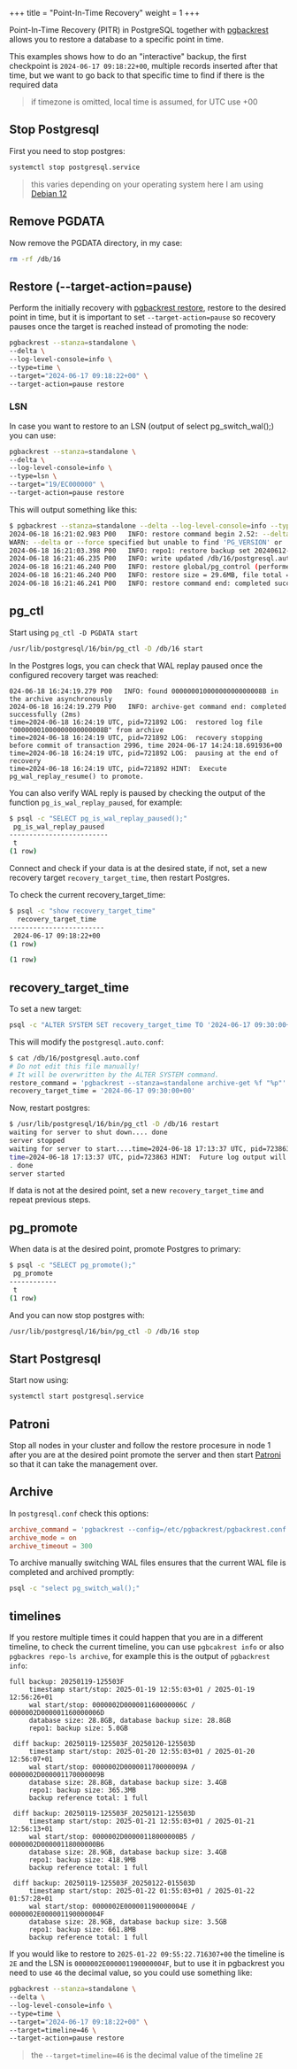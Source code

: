 +++
title = "Point-In-Time Recovery"
weight = 1
+++

Point-In-Time Recovery (PITR) in PostgreSQL together with
[pgbackrest](https://pgbackrest.org) allows you to restore a database to a
specific point in time.

This examples shows how to do an "interactive" backup, the first checkpoint is
`2024-06-17 09:18:22+00`, multiple records inserted after that time, but we
want to go back to that specific time to find if there is the required data

> if timezone is omitted, local time is assumed, for UTC use +00

## Stop Postgresql

First you need to stop postgres:

```sh
systemctl stop postgresql.service
```

> this varies depending on your operating system here I am using [Debian 12](https://www.debian.org/News/2023/20230610)

## Remove PGDATA

Now remove the PGDATA directory, in my case:

```sh
rm -rf /db/16
```

## Restore (--target-action=pause)

Perform the initially recovery with [pgbackrest restore](https://pgbackrest.org/user-guide.html#restore), restore to the
desired point in time, but it is important to set `--target-action=pause` so
recovery pauses once the target is reached instead of promoting the node:

```sh
pgbackrest --stanza=standalone \
--delta \
--log-level-console=info \
--type=time \
--target="2024-06-17 09:18:22+00" \
--target-action=pause restore
```

### LSN

In case you want to restore to an LSN (output of select pg_switch_wal();) you can use:

```sh
pgbackrest --stanza=standalone \
--delta \
--log-level-console=info \
--type=lsn \
--target="19/EC000000" \
--target-action=pause restore
```

This will output something like this:

```sh
$ pgbackrest --stanza=standalone --delta --log-level-console=info --type=time --target="2024-06-17 09:18:22+00" --target-action=pause restore
2024-06-18 16:21:02.983 P00   INFO: restore command begin 2.52: --delta --exec-id=721872-e8f6a592 --log-level-console=info --log-path=/db/pgbackrest/log --pg1-path=/db/16 --process-max=3 --repo1-cipher-pass=<redacted> --repo1-cipher-type=aes-256-cbc --repo1-path=/repo1 --repo1-s3-bucket=pg16 --repo1-s3-endpoint=my-s3-endpoint --repo1-s3-key=<redacted> --repo1-s3-key-secret=<redacted> --repo1-s3-region=region --no-repo1-storage-verify-tls --repo1-type=s3 --spool-path=/db/pgbackrest/spool --stanza=standalone --target="2024-06-17 09:18:22+00" --target-action=pause --type=time
WARN: --delta or --force specified but unable to find 'PG_VERSION' or 'backup.manifest' in '/db/16' to confirm that this is a valid $PGDATA directory. --delta and --force have been disabled and if any files exist in the destination directories the restore will be aborted.
2024-06-18 16:21:03.398 P00   INFO: repo1: restore backup set 20240612-190741F_20240615-101611I, recovery will start at 2024-06-15 10:16:11
2024-06-18 16:21:46.235 P00   INFO: write updated /db/16/postgresql.auto.conf
2024-06-18 16:21:46.240 P00   INFO: restore global/pg_control (performed last to ensure aborted restores cannot be started)
2024-06-18 16:21:46.240 P00   INFO: restore size = 29.6MB, file total = 1270
2024-06-18 16:21:46.241 P00   INFO: restore command end: completed successfully (43260ms)
```

## pg_ctl

Start using `pg_ctl -D PGDATA start`

```sh
/usr/lib/postgresql/16/bin/pg_ctl -D /db/16 start
```


In the Postgres logs, you can check that WAL replay paused once the configured recovery target was reached:

```
024-06-18 16:24:19.279 P00   INFO: found 00000001000000000000008B in the archive asynchronously
2024-06-18 16:24:19.279 P00   INFO: archive-get command end: completed successfully (2ms)
time=2024-06-18 16:24:19 UTC, pid=721892 LOG:  restored log file "00000001000000000000008B" from archive
time=2024-06-18 16:24:19 UTC, pid=721892 LOG:  recovery stopping before commit of transaction 2996, time 2024-06-17 14:24:18.691936+00
time=2024-06-18 16:24:19 UTC, pid=721892 LOG:  pausing at the end of recovery
time=2024-06-18 16:24:19 UTC, pid=721892 HINT:  Execute pg_wal_replay_resume() to promote.
```

You can also verify WAL reply is paused by checking the output of the function `pg_is_wal_replay_paused`, for example:

```sh
$ psql -c "SELECT pg_is_wal_replay_paused();"
 pg_is_wal_replay_paused
-------------------------
 t
(1 row)
```

Connect and check if your data is at the desired state, if not, set a new recovery target `recovery_target_time`, then restart Postgres.

To check the current recovery_target_time:

```sh
$ psql -c "show recovery_target_time"
  recovery_target_time
------------------------
 2024-06-17 09:18:22+00
(1 row)

(1 row)
```

## recovery_target_time

To set a new target:

```sh
psql -c "ALTER SYSTEM SET recovery_target_time TO '2024-06-17 09:30:00+00'"
```

This will modify the `postgresql.auto.conf`:

```sh
$ cat /db/16/postgresql.auto.conf
# Do not edit this file manually!
# It will be overwritten by the ALTER SYSTEM command.
restore_command = 'pgbackrest --stanza=standalone archive-get %f "%p"'
recovery_target_time = '2024-06-17 09:30:00+00'
```

Now, restart postgres:

```sh
$ /usr/lib/postgresql/16/bin/pg_ctl -D /db/16 restart
waiting for server to shut down.... done
server stopped
waiting for server to start....time=2024-06-18 17:13:37 UTC, pid=723863 LOG:  redirecting log output to logging collector process
time=2024-06-18 17:13:37 UTC, pid=723863 HINT:  Future log output will appear in directory "/db/log".
. done
server started
```

If data is not at the desired point, set a new `recovery_target_time` and repeat previous steps.

## pg_promote

When data is at the desired point, promote Postgres to primary:

```sh
$ psql -c "SELECT pg_promote();"
 pg_promote
------------
 t
(1 row)
```

And you can now stop postgres with:

```sh
/usr/lib/postgresql/16/bin/pg_ctl -D /db/16 stop
```

## Start Postgresql

Start now using:

```sh
systemctl start postgresql.service
```


## Patroni

Stop all nodes in your cluster and follow the restore procesure in node 1 after
you are at the desired point promote the server and then start
[Patroni](https://github.com/patroni/patroni) so that it can take the
management over.


## Archive

In `postgresql.conf` check this options:

```toml
archive_command = 'pgbackrest --config=/etc/pgbackrest/pgbackrest.conf --stanza=<stanza_name> archive-push %p'
archive_mode = on
archive_timeout = 300
```

To archive manually switching WAL files ensures that the current WAL file is completed and archived promptly:

```sh
psql -c "select pg_switch_wal();"
```


## timelines

If you restore multiple times it could happen that you are in a different
timeline, to check the current timeline, you can use `pgbcakrest info` or also `pgbackres repo-ls archive`, for example this is the output of `pgbackrest info`:

```
full backup: 20250119-125503F
     timestamp start/stop: 2025-01-19 12:55:03+01 / 2025-01-19 12:56:26+01
     wal start/stop: 0000002D000001160000006C / 0000002D000001160000006D
     database size: 28.8GB, database backup size: 28.8GB
     repo1: backup size: 5.0GB

 diff backup: 20250119-125503F_20250120-125503D
     timestamp start/stop: 2025-01-20 12:55:03+01 / 2025-01-20 12:56:07+01
     wal start/stop: 0000002D000001170000009A / 0000002D000001170000009B
     database size: 28.8GB, database backup size: 3.4GB
     repo1: backup size: 365.3MB
     backup reference total: 1 full

 diff backup: 20250119-125503F_20250121-125503D
     timestamp start/stop: 2025-01-21 12:55:03+01 / 2025-01-21 12:56:13+01
     wal start/stop: 0000002D00000118000000B5 / 0000002D00000118000000B6
     database size: 28.9GB, database backup size: 3.4GB
     repo1: backup size: 418.9MB
     backup reference total: 1 full

 diff backup: 20250119-125503F_20250122-015503D
     timestamp start/stop: 2025-01-22 01:55:03+01 / 2025-01-22 01:57:28+01
     wal start/stop: 0000002E000001190000004E / 0000002E000001190000004F
     database size: 28.9GB, database backup size: 3.5GB
     repo1: backup size: 661.8MB
     backup reference total: 1 full

```

If you would like to restore to `2025-01-22 09:55:22.716307+00` the timeline is `2E` and the LSN is `0000002E000001190000004F`, but to use it in pgbackrest you need to use `46` the decimal value, so you could use something like:

```sh
pgbackrest --stanza=standalone \
--delta \
--log-level-console=info \
--type=time \
--target="2024-06-17 09:18:22+00" \
--target=timeline=46 \
--target-action=pause restore
```

> the `--target=timeline=46` is the decimal value of the timeline `2E`
